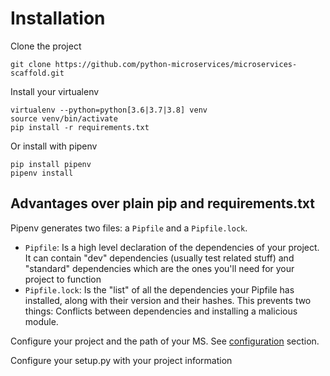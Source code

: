 # Installation

Clone the project

```
git clone https://github.com/python-microservices/microservices-scaffold.git
```

Install your virtualenv

```
virtualenv --python=python[3.6|3.7|3.8] venv
source venv/bin/activate
pip install -r requirements.txt
```

Or install with pipenv

```
pip install pipenv
pipenv install
```

## Advantages over plain pip and requirements.txt

Pipenv generates two files: a `Pipfile` and a `Pipfile.lock`.

* `Pipfile`: Is a high level declaration of the dependencies of your project. It can contain "dev" dependencies
(usually test related stuff) and "standard" dependencies which are the ones you'll need for your project to function
* `Pipfile.lock`: Is the "list" of all the dependencies your Pipfile has installed, along with their version and
their hashes. This prevents two things: Conflicts between dependencies and installing a malicious module.


Configure your project and the path of your MS. See [configuration](scaffold/configuration.md) section.

Configure your setup.py with your project information
